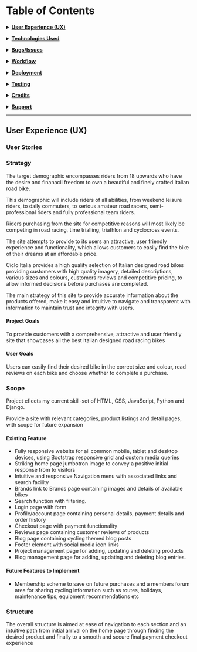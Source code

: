 # Table of Contents

**<details><summary>[User Experience (UX)](#user-experience-ux)</summary>**

- [User Stories](#user-stories)
- [Strategy](#strategy)
- [Scope](#scope)
  - [Existing Features](#existing-features)
  - [Future Features to Implement](#future-features-to-implement)
- [Structure](#structure)
- [Database](#database)
- [Data Schema](#data-schema)
- [Skeleton](#skeleton)
- [Wireframes](#wireframes)
- [Surface](#surface)
  - [Colours](#colours)
  - [Typography](#typography)
  - [Animations](#animations)

  </details>

**<details><summary>[Technologies Used](#technologies-used)</summary>**

- [Languages](#languages)
- [Integration](#integration)
- [Dependencies](#dependencies)
- [Tools](#tools)
- [IDE Extensions](#ide-extensions)
- [Code Validity](#code-validity)

</details>

**<details><summary>[Bugs/Issues](#bugs)</summary>**

- [Project barriers and solutions](#project-barriers-and-solutions)
- [Known Issues](#known-issues)

</details>

**<details><summary>[Workflow](#workflow)</summary>**

- [Version Control](#version-control)
- [Development Environment](#development-environment)

</details>

**<details><summary>[Deployment](#deployment)</summary>**
</details>

**<details><summary>[Testing](#testing)</summary>**
</details>

**<details><summary>[Credits](#credits)</summary>**

- [Resources](#resources)
- [Media](#media)
- [Content](#content)
- [Code Snippets](#code-snippets)
- [Acknowledgments](#acknowledgments)

</details>

**<details><summary>[Support](#support)</summary>**
</details>

---

## User Experience (UX)

### User Stories



### Strategy

The target demographic encompasses riders from 18 upwards who have the desire and finanacil freedom to own a beautiful and finely crafted Italian road bike. 

This demographic will include riders of all abilities, from weekend leisure riders, to daily commuters, to serious amateur road racers, semi-professional riders and fully professional team riders.

Riders purchasing from the site for competitive reasons will most likely be competing in road racing, time trialling, triathlon and cyclocross events.

The site attempts to provide to its users an attractive, user friendly experience and functionality, which allows customers to easily find the bike of their dreams at an affordable price.

Ciclo Italia provides a high quality selection of Italian designed road bikes providing customers with high quality imagery, detailed descriptions, various sizes and colours, customers reviews and competitive pricing, to allow informed decisions before purchases are completed.

The main strategy of this site to provide accurate information about the products offered, make it easy and intuitive to navigate and transparent with information to maintain trust and integrity with users.

#### Project Goals

To provide customers with a comprehensive, attractive and user friendly site that showcases all the best Italian designed road racing bikes

#### User Goals

Users can easily find their desired bike in the correct size and colour, read reviews on each bike and choose whether to complete a purchase.

### Scope

Project eflects my current skill-set of HTML, CSS, JavaScript, Python and Django.

Provide a site with relevant categories, product listings and detail pages, with scope for future expansion

#### Existing Feature

- Fully responsive website for all common mobile, tablet and desktop devices, using Bootstrap responsive grid and custom media queries
- Striking home page jumbotron image to convey a positive initial response from to visitors
- Intuitive and responsive Navigation menu with associated links and search facility
- Brands link to Brands page containing images and details of available bikes
- Search function with filtering.
- Login page with form
- Profile/account page containing personal details, payment details and order history
- Checkout page with payment functionality
- Reviews page containing customer reviews of products
- Blog page containing cycling themed blog posts
- Footer element with social media icon links
- Project management page for adding, updating and deleting products
- Blog management page for adding, updating and deleting blog entries.

#### Future Features to Implement

- Membership scheme to save on future purchases and a members forum area for sharing cycling information such as routes, holidays, maintenance tips, equipment recommendations etc

### Structure

The overall structure is aimed at ease of navigation to each section and an intuitive path from initial arrival on the home page through finding the desired product and finally to a smooth and secure final payment checkout experience




